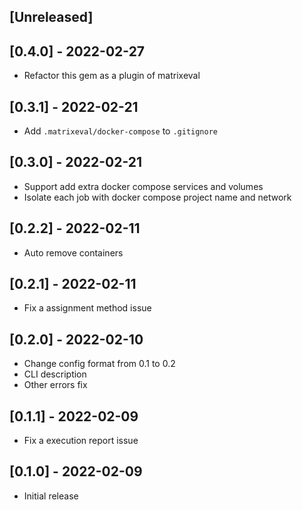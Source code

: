 ## [Unreleased]

## [0.4.0] - 2022-02-27

- Refactor this gem as a plugin of matrixeval

## [0.3.1] - 2022-02-21

- Add `.matrixeval/docker-compose` to `.gitignore`

## [0.3.0] - 2022-02-21

- Support add extra docker compose services and volumes
- Isolate each job with docker compose project name and network

## [0.2.2] - 2022-02-11

- Auto remove containers

## [0.2.1] - 2022-02-11

- Fix a assignment method issue

## [0.2.0] - 2022-02-10

- Change config format from 0.1 to 0.2
- CLI description
- Other errors fix

## [0.1.1] - 2022-02-09

- Fix a execution report issue

## [0.1.0] - 2022-02-09

- Initial release

